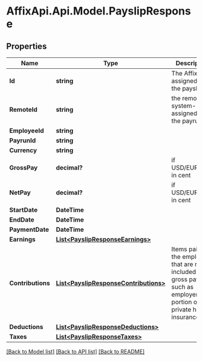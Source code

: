 # AffixApi.Api.Model.PayslipResponse

## Properties

Name | Type | Description | Notes
------------ | ------------- | ------------- | -------------
**Id** | **string** | The Affix-assigned id of the payslip | 
**RemoteId** | **string** | the remote system-assigned id of the payrun | 
**EmployeeId** | **string** |  | 
**PayrunId** | **string** |  | 
**Currency** | **string** |  | 
**GrossPay** | **decimal?** | if USD/EUR/GBP, in cent | 
**NetPay** | **decimal?** | if USD/EUR/GBP, in cent | 
**StartDate** | **DateTime** |  | 
**EndDate** | **DateTime** |  | 
**PaymentDate** | **DateTime** |  | 
**Earnings** | [**List&lt;PayslipResponseEarnings&gt;**](PayslipResponseEarnings.md) |  | 
**Contributions** | [**List&lt;PayslipResponseContributions&gt;**](PayslipResponseContributions.md) | Items paid by the employer that are not included in gross pay, such as employer-paid portion of private health insurance  | 
**Deductions** | [**List&lt;PayslipResponseDeductions&gt;**](PayslipResponseDeductions.md) |  | 
**Taxes** | [**List&lt;PayslipResponseTaxes&gt;**](PayslipResponseTaxes.md) |  | 

[[Back to Model list]](../README.md#documentation-for-models) [[Back to API list]](../README.md#documentation-for-api-endpoints) [[Back to README]](../README.md)

